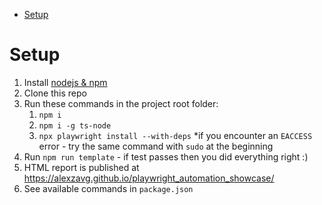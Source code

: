 - [Setup](#setup)

# Setup
1. Install [nodejs & npm](https://nodejs.org/en/) 
2. Clone this repo
3. Run these commands in the project root folder:
   1. `npm i`
   2. `npm i -g ts-node`
   3. `npx playwright install --with-deps`
   *if you encounter an `EACCESS` error - try the same command with `sudo` at the beginning
4. Run `npm run template` - if test passes then you did everything right :)
5. HTML report is published at https://alexzavg.github.io/playwright_automation_showcase/
6. See available commands in `package.json`